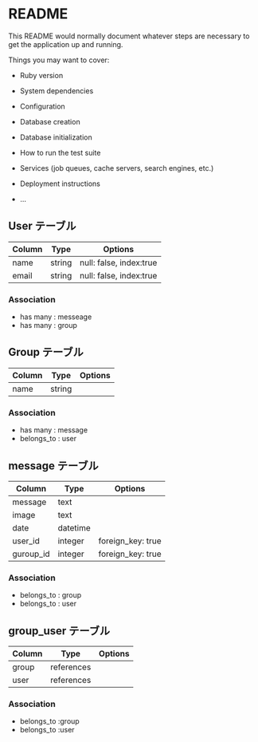 # README

This README would normally document whatever steps are necessary to get the
application up and running.

Things you may want to cover:

* Ruby version

* System dependencies

* Configuration

* Database creation

* Database initialization

* How to run the test suite

* Services (job queues, cache servers, search engines, etc.)

* Deployment instructions

* ...

## User テーブル
|Column|Type|Options|
|------|----|-------|
|name|string|null: false, index:true|
|email|string|null: false, index:true|

### Association
- has many : messeage
- has many : group 

## Group テーブル
|Column|Type|Options|
|------|----|-------|
|name|string|       |

### Association
- has many : message
- belongs_to : user

## message テーブル
|Column|Type|Options|
|------|----|-------|
|message|text|       |
|image|text|       |
|date|datetime|       |
|user_id|integer|foreign_key: true|
|guroup_id|integer|foreign_key: true|

### Association
- belongs_to : group
- belongs_to : user

## group_user テーブル
Column|Type|Options|
|------|----|-------|
|group|references ||
|user|references ||


### Association
- belongs_to :group
- belongs_to :user
